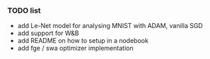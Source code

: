 ### TODO list

- add Le-Net model for analysing MNIST with ADAM, vanilla SGD
- add support for W&B
- add README on how to setup in a nodebook
- add fge / swa optimizer implementation
